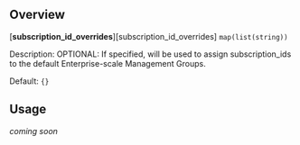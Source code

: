 ## Overview

[**subscription_id_overrides**][subscription_id_overrides] `map(list(string))`

Description: OPTIONAL: If specified, will be used to assign subscription_ids to the default Enterprise-scale Management Groups.

Default: `{}`

## Usage
_coming soon_